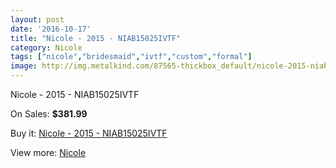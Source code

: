 ```yaml
---
layout: post
date: '2016-10-17'
title: "Nicole - 2015 - NIAB15025IVTF"
category: Nicole
tags: ["nicole","bridesmaid","ivtf","custom","formal"]
image: http://img.metalkind.com/87565-thickbox_default/nicole-2015-niab15025ivtf.jpg
---
```

Nicole - 2015 - NIAB15025IVTF

On Sales: **$381.99**
<a href="https://www.metalkind.com/en/nicole/20767-nicole-2015-niab15025ivtf.html"><amp-img layout="responsive" width="600" height="600" src="//img.metalkind.com/87565-thickbox_default/nicole-2015-niab15025ivtf.jpg" alt="Nicole - 2015 - NIAB15025IVTF 0" /></a>

Buy it: [Nicole - 2015 - NIAB15025IVTF](https://www.metalkind.com/en/nicole/20767-nicole-2015-niab15025ivtf.html "Nicole - 2015 - NIAB15025IVTF")

View more: [Nicole](https://www.metalkind.com/en/163-nicole "Nicole")